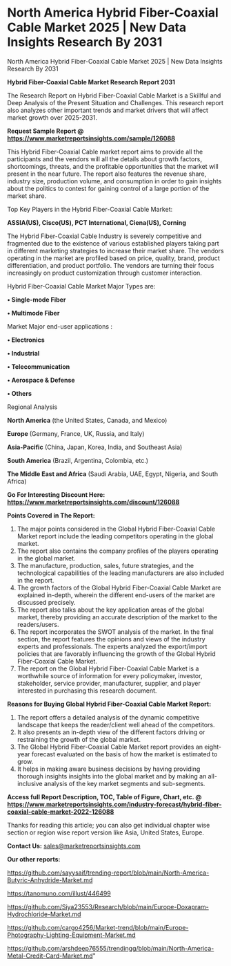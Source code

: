 # North America Hybrid Fiber-Coaxial Cable Market 2025 | New Data Insights Research By 2031
North America Hybrid Fiber-Coaxial Cable Market 2025 | New Data Insights Research By 2031

<strong>Hybrid Fiber-Coaxial Cable Market Research Report 2031</strong>

The Research Report on Hybrid Fiber-Coaxial Cable Market is a Skillful and Deep Analysis of the Present Situation and Challenges. This research report also analyzes other important trends and market drivers that will affect market growth over 2025-2031.

<strong>Request Sample Report @ <a href=https://www.marketreportsinsights.com/sample/126088>https://www.marketreportsinsights.com/sample/126088</a></strong>

This Hybrid Fiber-Coaxial Cable market report aims to provide all the participants and the vendors will all the details about growth factors, shortcomings, threats, and the profitable opportunities that the market will present in the near future. The report also features the revenue share, industry size, production volume, and consumption in order to gain insights about the politics to contest for gaining control of a large portion of the market share.

Top Key Players in the Hybrid Fiber-Coaxial Cable Market:

<strong>ASSIA(US), Cisco(US), PCT International, Ciena(US), Corning</strong>

The Hybrid Fiber-Coaxial Cable Industry is severely competitive and fragmented due to the existence of various established players taking part in different marketing strategies to increase their market share. The vendors operating in the market are profiled based on price, quality, brand, product differentiation, and product portfolio. The vendors are turning their focus increasingly on product customization through customer interaction.

Hybrid Fiber-Coaxial Cable Market Major Types are:

<strong>• Single-mode Fiber

• Multimode Fiber</strong>

Market Major end-user applications :

<strong>• Electronics

• Industrial

• Telecommunication

• Aerospace & Defense

• Others</strong>

Regional Analysis

</u><strong><b>North America</b></strong> (the United States, Canada, and Mexico)

<strong><b>Europe </b></strong>(Germany, France, UK, Russia, and Italy)

<strong><b>Asia-Pacific</b></strong> (China, Japan, Korea, India, and Southeast Asia)

<strong><b>South America</b></strong> (Brazil, Argentina, Colombia, etc.)

<strong><b>The Middle East and Africa</b></strong> (Saudi Arabia, UAE, Egypt, Nigeria, and South Africa)

<strong>Go For Interesting Discount Here: <a href=https://www.marketreportsinsights.com/discount/126088>https://www.marketreportsinsights.com/discount/126088</a></strong>

<strong>Points Covered in The Report:</strong>
<ol>
  <li>The major points considered in the Global Hybrid Fiber-Coaxial Cable Market report include the leading competitors operating in the global market.</li>
  <li>The report also contains the company profiles of the players operating in the global market.</li>
  <li>The manufacture, production, sales, future strategies, and the technological capabilities of the leading manufacturers are also included in the report.</li>
  <li>The growth factors of the Global Hybrid Fiber-Coaxial Cable Market are explained in-depth, wherein the different end-users of the market are discussed precisely.</li>
  <li>The report also talks about the key application areas of the global market, thereby providing an accurate description of the market to the readers/users.</li>
  <li>The report incorporates the SWOT analysis of the market. In the final section, the report features the opinions and views of the industry experts and professionals. The experts analyzed the export/import policies that are favorably influencing the growth of the Global Hybrid Fiber-Coaxial Cable Market.</li>
  <li>The report on the Global Hybrid Fiber-Coaxial Cable Market is a worthwhile source of information for every policymaker, investor, stakeholder, service provider, manufacturer, supplier, and player interested in purchasing this research document.</li>
</ol>
<strong>Reasons for Buying Global Hybrid Fiber-Coaxial Cable Market Report:</strong>

<ol>
  <li>The report offers a detailed analysis of the dynamic competitive landscape that keeps the reader/client well ahead of the competitors.</li>
  <li>It also presents an in-depth view of the different factors driving or restraining the growth of the global market.</li>
  <li>The Global Hybrid Fiber-Coaxial Cable Market report provides an eight-year forecast evaluated on the basis of how the market is estimated to grow.</li>
  <li>It helps in making aware business decisions by having providing thorough insights insights into the global market and by making an all-inclusive analysis of the key market segments and sub-segments.</li>
</ol>
<strong>Access full Report Description, TOC, Table of Figure, Chart, etc. @ <a href=https://www.marketreportsinsights.com/industry-forecast/hybrid-fiber-coaxial-cable-market-2022-126088>https://www.marketreportsinsights.com/industry-forecast/hybrid-fiber-coaxial-cable-market-2022-126088</a></strong>


Thanks for reading this article; you can also get individual chapter wise section or region wise report version like Asia, United States, Europe.

<strong>Contact Us:</strong>
sales@marketreportsinsights.com

<strong>Our other reports:</strong>

<a href=https://github.com/sayysaif/trending-report/blob/main/North-America-Butyric-Anhydride-Market.md>https://github.com/sayysaif/trending-report/blob/main/North-America-Butyric-Anhydride-Market.md</a>

<a href=https://tanomuno.com/illust/446499>https://tanomuno.com/illust/446499</a>

<a href=https://github.com/Siya23553/Research/blob/main/Europe-Doxapram-Hydrochloride-Market.md>https://github.com/Siya23553/Research/blob/main/Europe-Doxapram-Hydrochloride-Market.md</a>

<a href=https://github.com/cargo4256/Market-trend/blob/main/Europe-Photography-Lighting-Equipment-Market.md>https://github.com/cargo4256/Market-trend/blob/main/Europe-Photography-Lighting-Equipment-Market.md</a>

<a href=https://github.com/arshdeep76555/trendingg/blob/main/North-America-Metal-Credit-Card-Market.md>https://github.com/arshdeep76555/trendingg/blob/main/North-America-Metal-Credit-Card-Market.md</a>"
